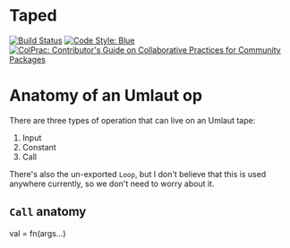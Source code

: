 # Taped

[![Build Status](https://github.com/withbayes/Taped.jl/actions/workflows/CI.yml/badge.svg?branch=main)](https://github.com/withbayes/Taped.jl/actions/workflows/CI.yml?query=branch%3Amain)
[![Code Style: Blue](https://img.shields.io/badge/code%20style-blue-4495d1.svg)](https://github.com/invenia/BlueStyle)
[![ColPrac: Contributor's Guide on Collaborative Practices for Community Packages](https://img.shields.io/badge/ColPrac-Contributor's%20Guide-blueviolet)](https://github.com/SciML/ColPrac)


# Anatomy of an Umlaut op

There are three types of operation that can live on an Umlaut tape:
1. Input
1. Constant
1. Call

There's also the un-exported `Loop`, but I don't believe that this is used anywhere currently, so we don't need to worry about it.

## `Call` anatomy

val = fn(args...)
